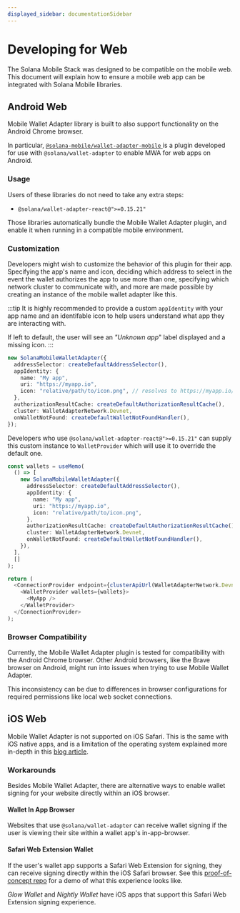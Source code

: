 ```yaml
---
displayed_sidebar: documentationSidebar
---
```


# Developing for Web

The Solana Mobile Stack was designed to be compatible on the mobile web. This document will
explain how to ensure a mobile web app can be integrated with Solana Mobile libraries.

## Android Web

Mobile Wallet Adapter library is built to also support functionality on the Android Chrome browser.

In particular, [`@solana-mobile/wallet-adapter-mobile` ](https://github.com/solana-mobile/mobile-wallet-adapter/tree/main/js/packages/wallet-adapter-mobile) is a plugin developed for use with `@solana/wallet-adapter` to enable MWA for web apps on Android.

### Usage

Users of these libraries do not need to take any extra steps:

- `@solana/wallet-adapter-react@">=0.15.21"`

Those libraries automatically bundle the Mobile Wallet Adapter plugin, and enable it when running in a compatible mobile environment.

### Customization

Developers might wish to customize the behavior of this plugin for their app. Specifying the app's name and icon, deciding which address to select in the event the wallet authorizes the app to use more than one, specifying which network cluster to communicate with, and more are made possible by creating an instance of the mobile wallet adapter like this.

:::tip
It is highly recommended to provide a custom `appIdentity` with your app name and an identifable icon to help
users understand what app they are interacting with.

If left to default, the user will see an _"Unknown app_" label displayed and a missing icon.
:::

```ts
new SolanaMobileWalletAdapter({
  addressSelector: createDefaultAddressSelector(),
  appIdentity: {
    name: "My app",
    uri: "https://myapp.io",
    icon: "relative/path/to/icon.png", // resolves to https://myapp.io/relative/path/to/icon.png
  },
  authorizationResultCache: createDefaultAuthorizationResultCache(),
  cluster: WalletAdapterNetwork.Devnet,
  onWalletNotFound: createDefaultWalletNotFoundHandler(),
});
```

Developers who use `@solana/wallet-adapter-react@">=0.15.21"` can supply this custom instance to `WalletProvider` which will use it to override the default one.

```ts
const wallets = useMemo(
  () => [
    new SolanaMobileWalletAdapter({
      addressSelector: createDefaultAddressSelector(),
      appIdentity: {
        name: "My app",
        uri: "https://myapp.io",
        icon: "relative/path/to/icon.png",
      },
      authorizationResultCache: createDefaultAuthorizationResultCache(),
      cluster: WalletAdapterNetwork.Devnet,
      onWalletNotFound: createDefaultWalletNotFoundHandler(),
    }),
  ],
  []
);

return (
  <ConnectionProvider endpoint={clusterApiUrl(WalletAdapterNetwork.Devnet)}>
    <WalletProvider wallets={wallets}>
      <MyApp />
    </WalletProvider>
  </ConnectionProvider>
);
```

### Browser Compatibility

Currently, the Mobile Wallet Adapter plugin is tested for compatibility with the Android Chrome browser. Other Android browsers, like the Brave browser on Android, might run into issues when trying to use Mobile Wallet Adapter.

This inconsistency can be due to differences in browser configurations for required permissions like local web socket connections.

## iOS Web

Mobile Wallet Adapter is not supported on iOS Safari. This is the same with iOS native apps, and is a limitation of the operating system explained more in-depth in this [blog article](/blog/ios-wallet-signing#mobile-wallet-adapter).

### Workarounds

Besides Mobile Wallet Adapter, there are alternative ways to enable wallet signing for your website directly within an iOS browser.

#### Wallet In App Browser

Websites that use `@solana/wallet-adapter` can receive wallet signing if the user is viewing their site within a wallet app's in-app-browser.

#### Safari Web Extension Wallet

If the user's wallet app supports a Safari Web Extension for signing, they can receive signing directly within the iOS Safari browser. See
this [proof-of-concept repo](https://github.com/solana-mobile/SolanaSafariWalletExtension) for a demo of what this experience looks like.

_Glow Wallet_ and _Nightly Wallet_ have iOS apps that support this Safari Web Extension signing experience.
